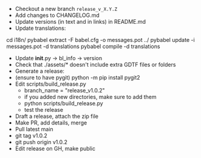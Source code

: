 * Checkout a new branch `release_v_X.Y.Z`
* Add changes to CHANGELOG.md
* Update versions (in text and in links) in README.md
* Update translations:

cd i18n/
pybabel extract -F babel.cfg -o messages.pot ../
pybabel update -i messages.pot -d translations
pybabel compile -d translations

* Update __init__.py → bl_info → version
* Check that ./assets/* doesn't include extra GDTF files or folders
* Generate a release:
 * (ensure to have pygit) python -m pip install pygit2
 * Edit scripts/build_release.py
   * branch_name = "release_v1.0.2"
   * if you added new directories, make sure to add them
   * python scripts/build_release.py
   * test the release
* Draft a release, attach the zip file
* Make PR, add details, merge
* Pull latest main
* git tag v1.0.2
* git push origin v1.0.2
* Edit release on GH, make public


